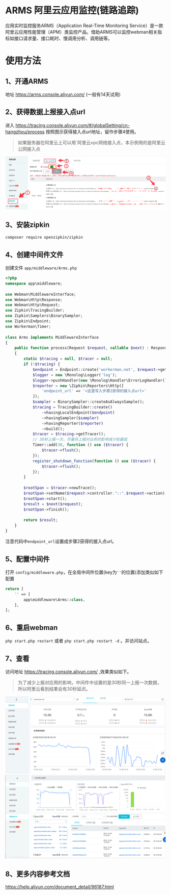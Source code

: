 # ARMS 阿里云应用监控(链路追踪)
应用实时监控服务ARMS（Application Real-Time Monitoring Service）是一款阿里云应用性能管理（APM）类监控产品。借助ARMS可以监控webman相关指标如接口请求量、接口耗时、慢调用分析、调用链等。

# 使用方法

## 1、开通ARMS

地址 https://arms.console.aliyun.com/ (一般有14天试用)

## 2、获得数据上报接入点url
进入 https://tracing.console.aliyun.com/#/globalSetting/cn-hangzhou/process 按照图示获得接入点url地址，留作步骤4使用。
> 如果服务器在阿里云上可以用`阿里云vpc网络接入点，本示例用的是阿里云公网接入点

![](../img/arms-endpoint.png)

## 3、安装zipkin

```sh
composer require openzipkin/zipkin
```

## 4、创建中间件文件
创建文件 `app/middleware/Arms.php`

```php
<?php
namespace app\middleware;

use Webman\MiddlewareInterface;
use Webman\Http\Response;
use Webman\Http\Request;
use Zipkin\TracingBuilder;
use Zipkin\Samplers\BinarySampler;
use Zipkin\Endpoint;
use Workerman\Timer;

class Arms implements MiddlewareInterface
{
    public function process(Request $request, callable $next) : Response
    {
        static $tracing = null, $tracer = null;
        if (!$tracing) {
            $endpoint = Endpoint::create('workerman.net', $request->getRealIp(), null, 2555);
            $logger = new \Monolog\Logger('log');
            $logger->pushHandler(new \Monolog\Handler\ErrorLogHandler());
            $reporter = new \Zipkin\Reporters\Http([
                'endpoint_url' => '<这里写入步骤2获得的接入点url>'
            ]);
            $sampler = BinarySampler::createAsAlwaysSample();
            $tracing = TracingBuilder::create()
                ->havingLocalEndpoint($endpoint)
                ->havingSampler($sampler)
                ->havingReporter($reporter)
                ->build();
            $tracer = $tracing->getTracer();
            // 30秒上报一次，尽量将上报对业务的影响减少到最低
            Timer::add(30, function () use ($tracer) {
                $tracer->flush();
            });
            register_shutdown_function(function () use ($tracer) {
                $tracer->flush();
            });
        }

        $rootSpan = $tracer->newTrace();
        $rootSpan->setName($request->controller."::".$request->action);
        $rootSpan->start();
        $result = $next($request);
        $rootSpan->finish();

        return $result;
    }
}
```

注意代码中`endpoint_url`设置成步骤2获得的接入点url。

## 5、配置中间件
打开 `config/middleware.php`，在全局中间件位置(key为`''`的位置)添加类似如下配置
```php
return [
    '' => [
        app\middleware\Arms::class,
    ],
];
```

## 6、重启webman
`php start.php restart` 或者 `php start.php restart -d` 。并访问站点。

## 7、查看
访问地址 https://tracing.console.aliyun.com/ ,效果类似如下。
> 为了减少上报对应用的影响，中间件中设置的是30秒同一上报一次数据，所以阿里云看到结果会有30秒延迟。

![](../img/arms-result.png)
![](../img/arms-result2.png)

## 8、更多内容参考文档
https://help.aliyun.com/document_detail/96187.html